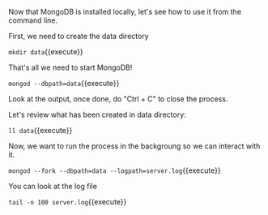 Now that MongoDB is installed locally, let's see how to use it from the command line.

First, we need to create the data directory

`mkdir data`{{execute}}

That's all we need to start MongoDB!

`mongod --dbpath=data`{{execute}}

Look at the output, once done, do "Ctrl + C" to close the process.

Let's review what has been created in data directory:

`ll data`{{execute}}

Now, we want to run the process in the backgroung so we can interact with it.

`mongod --fork --dbpath=data --logpath=server.log`{{execute}}

You can look at the log file

`tail -n 100 server.log`{{execute}}
